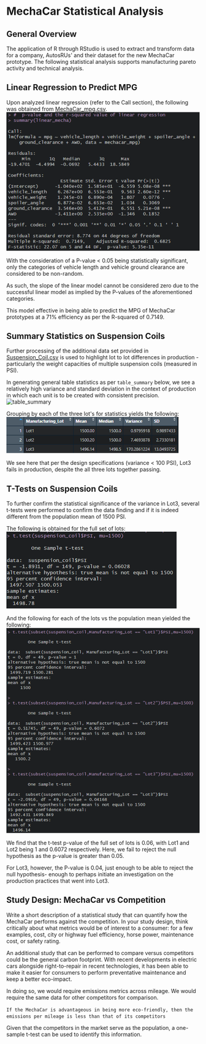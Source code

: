# MechaCar Statistical Analysis

## General Overview

The application of R through RStudio is used to extract and transform data for a company, AutosRUs' and their dataset for the new MechaCar prototype. The following statistical analysis supports manufacturing pareto activity and technical analysis.

## Linear Regression to Predict MPG

Upon analyzed linear regression (refer to the Call section), the following was obtained from [MechaCar_mpg.csv](MechaCar_mpg.csv). 
![Linear Regression](/screenshots/linearregression.png)

With the consideration of a P-value < 0.05 being statistically significant, only the categories of vehicle length and vehicle ground clearance are considered to be non-random. 

As such, the slope of the linear model cannot be considered zero due to the successful linear model as implied by the P-values of the aforementioned categories. 

This model effective in being able to predict the MPG of MechaCar prototypes at a 71% efficiency as per the R-squared of 0.7149.

## Summary Statistics on Suspension Coils

Further processing of the additional data set provided in [Suspension_Coil.csv](Suspension_Coil.csv) is used to highlight lot to lot differences in production - particularly the weight capacities of multiple suspension coils (measured in PSI). 

In generating general table statistics as per `table_summary` below, we see a relatively high variance and standard deviation in the context of production in which each unit is to be created with consistent precision. 
![table_summary](/screenshots/table_summary.png)

Grouping by each of the three lot's for statistics yields the following: 
![lot_summary](/screenshots/lot_summary.png)

We see here that per the design specifications (variance < 100 PSI), Lot3 fails in production, despite the all three lots together passing. 

## T-Tests on Suspension Coils

To further confirm the statistical significance of the variance in Lot3, several t-tests were performed to confirm the data finding and if it is indeed different from the population mean of 1500 PSI. 

The following is obtained for the full set of lots: 
![tt1](/screenshots/ttest1.png)

And the following for each of the lots vs the population mean yielded the following: 
![tt2](/screenshots/ttest2.png)

We find that the t-test p-value of the full set of lots is 0.06, with Lot1 and Lot2 being 1 and 0.6072 respectively. Here, we fail to reject the null hypothesis as the p-value is greater than 0.05. 

For Lot3, however, the P-value is 0.04, just enough to be able to reject the null hypothesis- enough to perhaps initiate an investigation on the production practices that went into Lot3. 

## Study Design: MechaCar vs Competition

Write a short description of a statistical study that can quantify how the MechaCar performs against the competition. In your study design, think critically about what metrics would be of interest to a consumer: for a few examples, cost, city or highway fuel efficiency, horse power, maintenance cost, or safety rating.

An additional study that can be performed to compare versus competitors could be the general carbon footprint. With recent developments in electric cars alongside right-to-repair in recent technologies, it has been able to make it easier for consumers to perform preventative maintenance and keep a better eco-impact. 

In doing so, we would require emissions metrics across mileage. We would require the same data for other competitors for comparison. 

`If the MechaCar is advantageous in being more eco-friendly, then the emissions per mileage is less than that of its competitors`

Given that the competitors in the market serve as the population, a one-sample t-test can be used to identify this information. 

